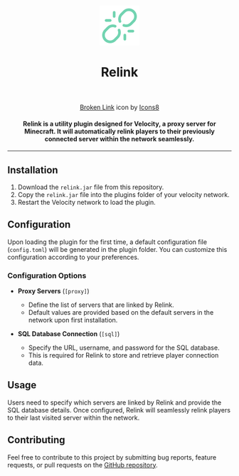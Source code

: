 <p align="center">
  <img src="assets/icon.png" alt="Link Icon">
</p>
<h1 align="center">
  Relink
  <br>
  <br>
</h1>
<p align="center">
  <a target="_blank" href="https://icons8.com/icon/102433/broken-link">Broken Link</a> icon by <a target="_blank" href="https://icons8.com">Icons8</a></p>
<h4 align="center">
Relink is a utility plugin designed for Velocity, a proxy server for Minecraft.
It will automatically relink players to their previously connected server within the network seamlessly.
</h4>

---

## Installation
1. Download the `relink.jar` file from this repository.
2. Copy the `relink.jar` file into the plugins folder of your velocity network.
3. Restart the Velocity network to load the plugin.

## Configuration
Upon loading the plugin for the first time, a default configuration file (`config.toml`) will be generated in the plugin folder. You can customize this configuration according to your preferences.

### Configuration Options
- **Proxy Servers** (`[proxy]`)
    - Define the list of servers that are linked by Relink.
    - Default values are provided based on the default servers in the network upon first installation.

- **SQL Database Connection** (`[sql]`)
    - Specify the URL, username, and password for the SQL database.
    - This is required for Relink to store and retrieve player connection data.

## Usage
Users need to specify which servers are linked by Relink and provide the SQL database details. Once configured, Relink will seamlessly relink players to their last visited server within the network.

## Contributing
Feel free to contribute to this project by submitting bug reports, feature requests, or pull requests on the [GitHub repository](https://github.com/hello-andrew-yan/relink).
